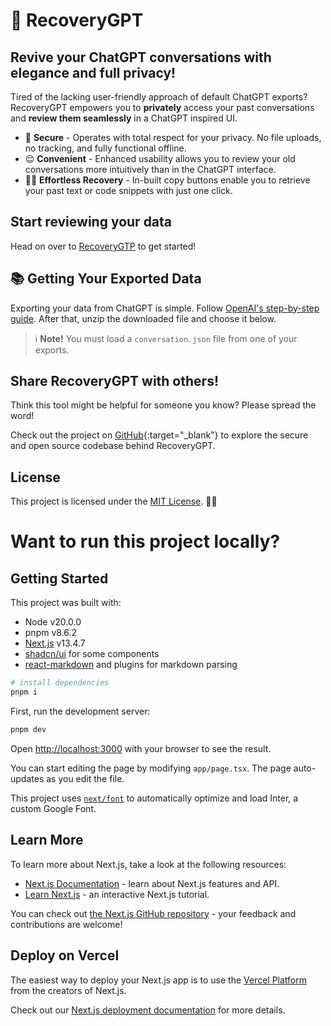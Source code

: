 # 🛟 RecoveryGPT
## Revive your ChatGPT conversations with elegance and full privacy!

Tired of the lacking user-friendly approach of default ChatGPT exports? RecoveryGPT empowers you to **privately** access your past conversations and **review them seamlessly** in a ChatGPT inspired UI.

- 🔐 **Secure** - Operates with total respect for your privacy. No file uploads, no tracking, and fully functional offline.
- 😌 **Convenient** - Enhanced usability allows you to review your old conversations more intuitively than in the ChatGPT interface.
- 🏄🏻 **Effortless Recovery** - In-built copy buttons enable you to retrieve your past text or code snippets with just one click.

## Start reviewing your data

Head on over to [RecoveryGTP](https://recovery-gpt.vercel.app/) to get started!

## 📚 Getting Your Exported Data

Exporting your data from ChatGPT is simple. Follow [OpenAI's step-by-step guide](https://help.openai.com/en/articles/7260999-how-do-i-export-my-chatgpt-history-and-data). After that, unzip the downloaded file and choose it below.

> ℹ️ **Note!** You must load a `conversation.json` file from one of your exports.

## <Share/> Share RecoveryGPT with others!

Think this tool might be helpful for someone you know? Please spread the word!

Check out the project on [GitHub](https://github.com/sjhomer/recovery-gpt){:target="_blank"} to explore the secure and open source codebase behind RecoveryGPT.

## License

This project is licensed under the [MIT License](https://opensource.org/licenses/MIT). 🤘🏻

# Want to run this project locally?

## Getting Started

This project was built with:

* Node v20.0.0
* pnpm v8.6.2
* [Next.js](https://www.npmjs.com/package/nextjs) v13.4.7
* [shadcn/ui](https://ui.shadcn.com/) for some components
* [react-markdown](https://www.npmjs.com/package/react-markdown) and plugins for markdown parsing

```bash
# install dependencies
pnpm i
```

First, run the development server:

```bash
pnpm dev
```

Open [http://localhost:3000](http://localhost:3000) with your browser to see the result.

You can start editing the page by modifying `app/page.tsx`. The page auto-updates as you edit the file.

This project uses [`next/font`](https://nextjs.org/docs/basic-features/font-optimization) to automatically optimize and load Inter, a custom Google Font.

## Learn More

To learn more about Next.js, take a look at the following resources:

- [Next.js Documentation](https://nextjs.org/docs) - learn about Next.js features and API.
- [Learn Next.js](https://nextjs.org/learn) - an interactive Next.js tutorial.

You can check out [the Next.js GitHub repository](https://github.com/vercel/next.js/) - your feedback and contributions are welcome!

## Deploy on Vercel

The easiest way to deploy your Next.js app is to use the [Vercel Platform](https://vercel.com/new?utm_medium=default-template&filter=next.js&utm_source=create-next-app&utm_campaign=create-next-app-readme) from the creators of Next.js.

Check out our [Next.js deployment documentation](https://nextjs.org/docs/deployment) for more details.
